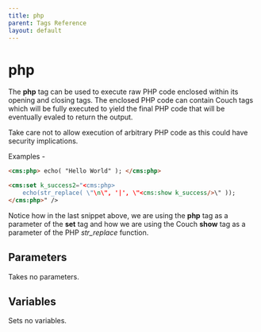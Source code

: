 ```yaml
---
title: php
parent: Tags Reference
layout: default
---
```


# php

The **php** tag can be used to execute raw PHP code enclosed within its opening and closing tags. The enclosed PHP code can contain Couch tags which will be fully executed to yield the final PHP code that will be eventually evaled to return the output.

<p class="error">Take care not to allow execution of arbitrary PHP code as this could have security implications.</p>

Examples -

```html
<cms:php> echo( "Hello World" ); </cms:php>
```

```html
<cms:set k_success2="<cms:php>
    echo(str_replace( \"\n\", '|', \"<cms:show k_success/>\" ));
</cms:php>" />
```

Notice how in the last snippet above, we are using the **php** tag as a parameter of the **set** tag and how we are using the Couch **show** tag as a parameter of the PHP *str\_replace* function.

## Parameters

Takes no parameters.

## Variables

Sets no variables.
